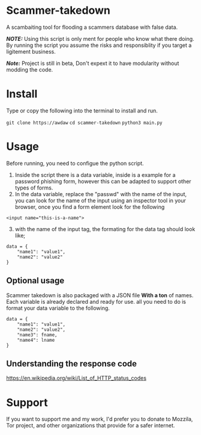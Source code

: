 # Scammer-takedown
A scambaiting tool for flooding a scammers database with false data. 

_**NOTE:**_ Using this script is only ment for people who know what there doing. By running the script you assume the risks and responsiblity if you target a ligitement business.

_**Note:**_ Project is still in beta, Don't expext it to have modularity without modding the code.

# Install

Type or copy the following into the terminal to install and run.

```git clone https://awdaw```
```cd scammer-takedown```
```python3 main.py```

# Usage

Before running, you need to configue the python script.

1. Inside the script there is a data variable, inside is a example for a password phishing form, however this can be adapted to support other types of forms.
2. In the data variable, replace the "passwd" with the name of the input, you can look for the name of the input using an inspector tool in your browser, once you find a form element look for the following

```<input name="this-is-a-name">```

3. with the name of the input tag, the formating for the data tag should look like;

``` 
data = {
    "name1": "value1",
    "name2": "value2"
}
```

## Optional usage

Scammer takedown is also packaged with a JSON file **With a ton** of names. Each variable is already declared and ready for use.
all you need to do is format your data variable to the following.

``` 
data = {
    "name1": "value1",
    "name2": "value2",
    "name3": fname,
    "name4": lname
}
```

## Understanding the response code


https://en.wikipedia.org/wiki/List_of_HTTP_status_codes

# Support

If you want to support me and my work, I'd prefer you to donate to Mozzila, Tor project, and other organizations that provide for a safer internet.
